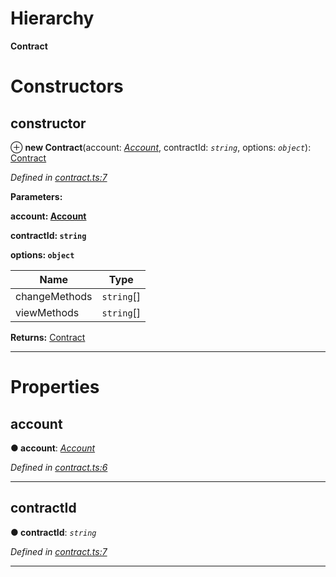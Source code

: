 

# Hierarchy

**Contract**

# Constructors

<a id="constructor"></a>

##  constructor

⊕ **new Contract**(account: *[Account](_account_.account.md)*, contractId: *`string`*, options: *`object`*): [Contract](_contract_.contract.md)

*Defined in [contract.ts:7](https://github.com/nearprotocol/nearlib/blob/56541eb/src.ts/contract.ts#L7)*

**Parameters:**

**account: [Account](_account_.account.md)**

**contractId: `string`**

**options: `object`**

| Name | Type |
| ------ | ------ |
| changeMethods | `string`[] |
| viewMethods | `string`[] |

**Returns:** [Contract](_contract_.contract.md)

___

# Properties

<a id="account"></a>

##  account

**● account**: *[Account](_account_.account.md)*

*Defined in [contract.ts:6](https://github.com/nearprotocol/nearlib/blob/56541eb/src.ts/contract.ts#L6)*

___
<a id="contractid"></a>

##  contractId

**● contractId**: *`string`*

*Defined in [contract.ts:7](https://github.com/nearprotocol/nearlib/blob/56541eb/src.ts/contract.ts#L7)*

___

